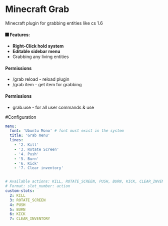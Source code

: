 # Minecraft Grab

Minecraft plugin for grabbing entities like cs 1.6

#### 🎆 Features:
<ul>
  <li><strong>Right-Click hold system</strong></li>
  <li><strong>Editable sidebar menu</strong></li>
  <li>Grabbing any living entities</li>
</ul>


#### Permissions
- /grab reload - reload plugin
- /grab item - get item for grabbing


#### Permissions
- grab.use - for all user commands & use



#Configuration
```yaml
menu:
  font: 'Ubuntu Mono' # font must exist in the system
  title: 'Grab menu'
  lines:
    - '2. Kill'
    - '3. Rotate Screen'
    - '4. Push'
    - '5. Burn'
    - '6. Kick'
    - '7. Clear inventory'


# Available actions: KILL, ROTATE_SCREEN, PUSH, BURN, KICK, CLEAR_INVENTORY
# Format: slot_number: action
custom-slots:
  2: KILL
  3: ROTATE_SCREEN
  4: PUSH
  5: BURN
  6: KICK
  7: CLEAR_INVENTORY
```
